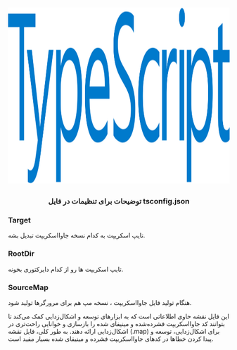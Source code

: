 <h1 align="center">
  <a href="https://ui.dev">
    <img
      src="img/typescript-icon.png"
      alt="TypeScript" height="400" width="600" />
  </a>
  <br />
</h1>

<h3 align="center">توضیحات برای تنظیمات در فایل tsconfig.json</h3>


### Target
تایپ اسکریپت به کدام نسخه جاوااسکریپت تبدیل بشه.
### RootDir
تایپ اسکریپت ها رو از کدام دایرکتوری بخونه.
### SourceMap
هنگام تولید فایل جاوااسکریپت ، نسخه مپ هم برای مرورگرها تولید شود.

این فایل نقشه حاوی اطلاعاتی است که به ابزارهای توسعه و اشکال‌زدایی کمک می‌کند تا بتوانند کد جاوااسکریپت فشرده‌شده و مینیفای شده را بازسازی و خوانایی راحت‌تری در اشکال‌زدایی ارائه دهند.
به طور کلی، فایل نقشه (.map) برای اشکال‌زدایی، توسعه و پیدا کردن خطاها در کدهای جاوااسکریپت فشرده و مینیفای شده بسیار مفید است.

